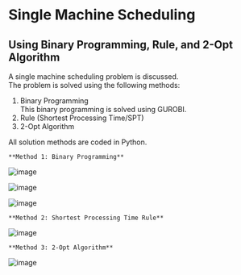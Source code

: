 # Single Machine Scheduling 
## Using Binary Programming, Rule, and 2-Opt Algorithm

A single machine scheduling problem is discussed.  
The problem is solved using the following methods:  
1) Binary Programming  
   This binary programming is solved using GUROBI.  
2) Rule (Shortest Processing Time/SPT)  
3) 2-Opt Algorithm  

All solution methods are coded in Python.  

```
**Method 1: Binary Programming**
```

![image](https://user-images.githubusercontent.com/42261330/206994555-0195e38f-0ca7-4aba-bb90-4f5e8ecf1518.png)

![image](https://user-images.githubusercontent.com/42261330/206990890-aa01bc61-2cca-4f1d-9ca6-c6167fffc87c.png)

![image](https://user-images.githubusercontent.com/42261330/206990913-a3a6ed8a-d4d9-415d-ac82-00d6769c9d09.png)

```
**Method 2: Shortest Processing Time Rule**
```

![image](https://user-images.githubusercontent.com/42261330/206994737-68b2dc97-6cca-4783-b523-e9df195f4187.png)

```
**Method 3: 2-Opt Algorithm**
```

![image](https://user-images.githubusercontent.com/42261330/207002370-ed055dbf-8f56-4f8b-a34a-d582d748217f.png)

